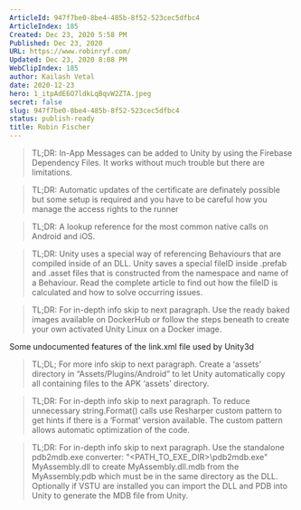 ```yaml
---
ArticleId: 947f7be0-8be4-485b-8f52-523cec5dfbc4
ArticleIndex: 185
Created: Dec 23, 2020 5:58 PM
Published: Dec 23, 2020
URL: https://www.robinryf.com/
Updated: Dec 23, 2020 8:08 PM
WebClipIndex: 185
author: Kailash Vetal
date: 2020-12-23
hero: 1_itpAdE6O7ldkLqBqvW2ZTA.jpeg
secret: false
slug: 947f7be0-8be4-485b-8f52-523cec5dfbc4
status: publish-ready
title: Robin Fischer
---
```

> TL;DR: In-App Messages can be added to Unity by using the Firebase Dependency Files. It works without much trouble but there are limitations.

> TL;DR: Automatic updates of the certificate are definately possible but some setup is required and you have to be careful how you manage the access rights to the runner

> TL;DR: A lookup reference for the most common native calls on Android and iOS.

> TL;DR: Unity uses a special way of referencing Behaviours that are compiled inside of an DLL. Unity saves a special fileID inside .prefab and .asset files that is constructed from the namespace and name of a Behaviour. Read the complete article to find out how the fileID is calculated and how to solve occurring issues.

> TL;DR: For in-depth info skip to next paragraph. Use the ready baked images available on DockerHub or follow the steps beneath to create your own activated Unity Linux on a Docker image.

Some undocumented features of the link.xml file used by Unity3d

> TL;DL; For more info skip to next paragraph. Create a ‘assets’ directory in “Assets/Plugins/Android” to let Unity automatically copy all containing files to the APK ‘assets’ directory.

> TL;DR: For in-depth info skip to next paragraph. To reduce unnecessary string.Format() calls use Resharper custom pattern to get hints if there is a ‘Format’ version available. The custom pattern allows automatic optimization of the code.

> TL;DR: For in-depth info skip to next paragraph. Use the standalone pdb2mdb.exe converter: "<PATH_TO_EXE_DIR>\pdb2mdb.exe" MyAssembly.dll to create MyAssembly.dll.mdb from the MyAssembly.pdb which must be in the same directory as the DLL. Optionally if VSTU are installed you can import the DLL and PDB into Unity to generate the MDB file from Unity.
